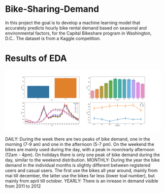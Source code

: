 # Bike-Sharing-Demand
In this project the goal is to develop a machine learning model that accurately predicts hourly bike rental demand based on seasonal and environmental factors, for the Capital Bikeshare program in Washington, D.C.. The dataset is from a Kaggle competition.

# Results of EDA
![](/Project_3/eda_plots.png)

DAILY: During the week there are two peaks of bike demand, one in the morning (7-9 am) and one in the afternoon (5-7 pm). On the weekend the bikes are mainly used during the day, with a peak in noon/early afternoon (12am - 4pm). On holidays there is only one peak of bike demand during the day, similar to the weekend distribution. 
MONTHLY: During the year the bike demand in the individual months is slightly different between registered users and casual users. The first use the bikes all year around, mainly from mai till december, the latter use the bikes far less (lower toal number), but mainly from april till october.
YEARLY: There is an inrease in demand visible from 2011 to 2012

